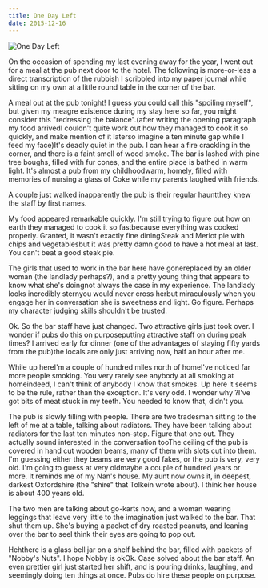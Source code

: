 ```yaml
---
title: One Day Left
date: 2015-12-16
---
```


![One Day Left](https://source.unsplash.com/7QCBakMyDCE/1600x900)

On the occasion of spending my last evening away for the year, I went out for a meal at the pub next door to the hotel. The following is more-or-less a direct transcription of the rubbish I scribbled into my paper journal while sitting on my own at a little round table in the corner of the bar.

A meal out at the pub tonight! I guess you could call this "spoiling myself", but given my meagre existence during my stay here so far, you might consider this "redressing the balance".(after writing the opening paragraph my food arrivedI couldn't quite work out how they managed to cook it so quickly, and make mention of it laterso imagine a ten minute gap while I feed my face)It's deadly quiet in the pub. I can hear a fire crackling in the corner, and there is a faint smell of wood smoke. The bar is lashed with pine tree boughs, filled with fur cones, and the entire place is bathed in warm light. It's almost a pub from my childhoodwarm, homely, filled with memories of nursing a glass of Coke while my parents laughed with friends.

A couple just walked inapparently the pub is their regular hauntthey knew the staff by first names.

My food appeared remarkable quickly. I'm still trying to figure out how on earth they managed to cook it so fastbecause everything was cooked properly. Granted, it wasn't exactly fine diningSteak and Merlot pie with chips and vegetablesbut it was pretty damn good to have a hot meal at last. You can't beat a good steak pie.

The girls that used to work in the bar here have gonereplaced by an older woman (the landlady perhaps?), and a pretty young thing that appears to know what she's doingnot always the case in my experience. The landlady looks incredibly sternyou would never cross herbut miraculously when you engage her in conversation she is sweetness and light. Go figure. Perhaps my character judging skills shouldn't be trusted.

Ok. So the bar staff have just changed. Two attractive girls just took over. I wonder if pubs do this on purposeputting attractive staff on during peak times? I arrived early for dinner (one of the advantages of staying fifty yards from the pub)the locals are only just arriving now, half an hour after me.

While up hereI'm a couple of hundred miles north of homeI've noticed far more people smoking. You very rarely see anybody at all smoking at homeindeed, I can't think of anybody I know that smokes. Up here it seems to be the rule, rather than the exception. It's very odd. I wonder why ?I've got bits of meat stuck in my teeth. You needed to know that, didn't you.

The pub is slowly filling with people. There are two tradesman sitting to the left of me at a table, talking about radiators. They have been talking about radiators for the last ten minutes non-stop. Figure that one out. They actually sound interested in the conversation tooThe ceiling of the pub is covered in hand cut wooden beams, many of them with slots cut into them. I'm guessing either they beams are very good fakes, or the pub is very, very old. I'm going to guess at very oldmaybe a couple of hundred years or more. It reminds me of my Nan's house. My aunt now owns it, in deepest, darkest Oxfordshire (the "shire" that Tolkein wrote about). I think her house is about 400 years old.

The two men are talking about go-karts now, and a woman wearing leggings that leave very little to the imagination just walked to the bar. That shut them up. She's buying a packet of dry roasted peanuts, and leaning over the bar to seeI think their eyes are going to pop out.

Hehthere is a glass bell jar on a shelf behind the bar, filled with packets of "Nobby's Nuts". I hope Nobby is okOk. Case solved about the bar staff. An even prettier girl just started her shift, and is pouring drinks, laughing, and seemingly doing ten things at once. Pubs do hire these people on purpose.
